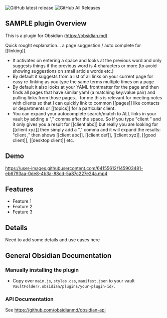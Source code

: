 ![GitHub latest release](https://img.shields.io/github/v/release/GitMurf/obsidian-page-link-autocomplete?style=for-the-badge&sort=semver)
![GitHub All Releases](https://img.shields.io/github/downloads/GitMurf/obsidian-page-link-autocomplete/total?style=for-the-badge)

## SAMPLE plugin Overview

This is a plugin for Obsidian (https://obsidian.md).

Quick rought explanation... a page suggestion / auto complete for [[linking]].

- It activates on entering a space and looks at the previous word and only suggests things if the previous word is 4 characters or more (to avoid showing suggestions on small article words etc.)
- By default it suggests from a list of all links on your current page for easy re-linking as you type the same terms multiple times on a page
- By default it also looks at your YAML frontmatter for the page and then finds all pages that have similar yaml (a matching key:value pair) and pulling links from those pages... for me this is relevant for meeting notes with clients so that I can quickly link to common [[pages]] like contacts or departments or [[topics]] for a particular client.
- You can expand your autocomplete search/match to ALL links in your vault by adding a "," comma after the space. So if you type "client " and it only gives you a result for [[client abc]] but really you are looking for [[client xyz]] then simply add a "," comma and it will expand the results: "client ," then shows [[client abc]], [[client def]], [[client xyz]], [[good client]], [[desktop client]] etc.

## Demo

https://user-images.githubusercontent.com/64155612/145903481-eb6793aa-0de8-4b3a-88cd-5a87c227e24a.mp4

## Features

- Feature 1
- Feature 2
- Feature 3

## Details

Need to add some details and use cases here

## General Obsidian Documentation

### Manually installing the plugin

- Copy over `main.js`, `styles.css`, `manifest.json` to your vault `VaultFolder/.obsidian/plugins/your-plugin-id/`.

### API Documentation

See https://github.com/obsidianmd/obsidian-api
